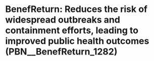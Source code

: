 # BenefReturn: __Reduces the risk of widespread outbreaks and containment efforts, leading to improved public health outcomes__ (PBN__BenefReturn_1282)


